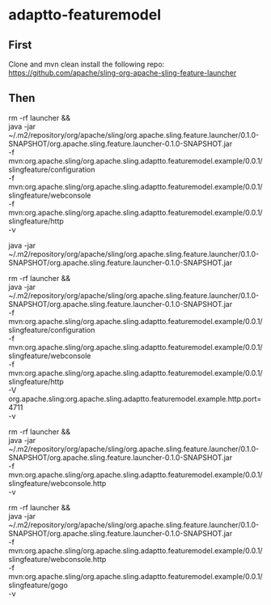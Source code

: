 # adaptto-featuremodel

## First
Clone and mvn clean install the following repo: https://github.com/apache/sling-org-apache-sling-feature-launcher

## Then 

rm -rf launcher && \
java -jar ~/.m2/repository/org/apache/sling/org.apache.sling.feature.launcher/0.1.0-SNAPSHOT/org.apache.sling.feature.launcher-0.1.0-SNAPSHOT.jar \
  -f mvn:org.apache.sling/org.apache.sling.adaptto.featuremodel.example/0.0.1/slingfeature/configuration \
  -f mvn:org.apache.sling/org.apache.sling.adaptto.featuremodel.example/0.0.1/slingfeature/webconsole \
  -f mvn:org.apache.sling/org.apache.sling.adaptto.featuremodel.example/0.0.1/slingfeature/http \
  -v

java -jar ~/.m2/repository/org/apache/sling/org.apache.sling.feature.launcher/0.1.0-SNAPSHOT/org.apache.sling.feature.launcher-0.1.0-SNAPSHOT.jar

rm -rf launcher && \
java -jar ~/.m2/repository/org/apache/sling/org.apache.sling.feature.launcher/0.1.0-SNAPSHOT/org.apache.sling.feature.launcher-0.1.0-SNAPSHOT.jar \
  -f mvn:org.apache.sling/org.apache.sling.adaptto.featuremodel.example/0.0.1/slingfeature/configuration \
  -f mvn:org.apache.sling/org.apache.sling.adaptto.featuremodel.example/0.0.1/slingfeature/webconsole \
  -f mvn:org.apache.sling/org.apache.sling.adaptto.featuremodel.example/0.0.1/slingfeature/http \
  -V org.apache.sling:org.apache.sling.adaptto.featuremodel.example.http.port=4711 \
  -v

rm -rf launcher && \
java -jar ~/.m2/repository/org/apache/sling/org.apache.sling.feature.launcher/0.1.0-SNAPSHOT/org.apache.sling.feature.launcher-0.1.0-SNAPSHOT.jar \
  -f mvn:org.apache.sling/org.apache.sling.adaptto.featuremodel.example/0.0.1/slingfeature/webconsole.http \
  -v


rm -rf launcher && \
java -jar ~/.m2/repository/org/apache/sling/org.apache.sling.feature.launcher/0.1.0-SNAPSHOT/org.apache.sling.feature.launcher-0.1.0-SNAPSHOT.jar \
  -f mvn:org.apache.sling/org.apache.sling.adaptto.featuremodel.example/0.0.1/slingfeature/webconsole.http \
  -f mvn:org.apache.sling/org.apache.sling.adaptto.featuremodel.example/0.0.1/slingfeature/gogo \
  -v
